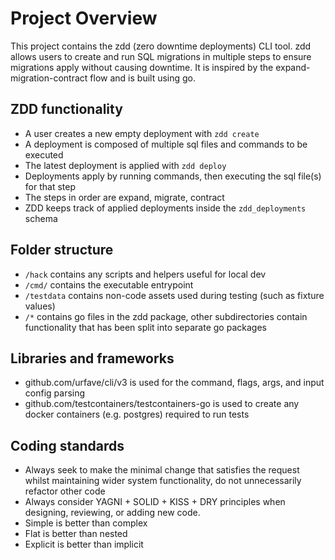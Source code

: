 # Project Overview

This project contains the zdd (zero downtime deployments) CLI tool.
zdd allows users to create and run SQL migrations in multiple steps to ensure migrations apply without causing downtime. It is inspired by the expand-migration-contract flow and is built using go.

## ZDD functionality

- A user creates a new empty deployment with `zdd create`
- A deployment is composed of multiple sql files and commands to be executed
- The latest deployment is applied with `zdd deploy`
- Deployments apply by running commands, then executing the sql file(s) for that step
- The steps in order are expand, migrate, contract
- ZDD keeps track of applied deployments inside the `zdd_deployments` schema

## Folder structure

- `/hack` contains any scripts and helpers useful for local dev
- `/cmd/` contains the executable entrypoint
- `/testdata` contains non-code assets used during testing (such as fixture values)
- `/*` contains go files in the zdd package, other subdirectories contain functionality that has been split into separate go packages

## Libraries and frameworks

- github.com/urfave/cli/v3 is used for the command, flags, args, and input config parsing
- github.com/testcontainers/testcontainers-go is used to create any docker containers (e.g. postgres) required to run tests

## Coding standards

- Always seek to make the minimal change that satisfies the request whilst maintaining wider system functionality, do not unnecessarily refactor other code
- Always consider YAGNI + SOLID + KISS + DRY principles when designing, reviewing, or adding new code.
- Simple is better than complex
- Flat is better than nested
- Explicit is better than implicit
